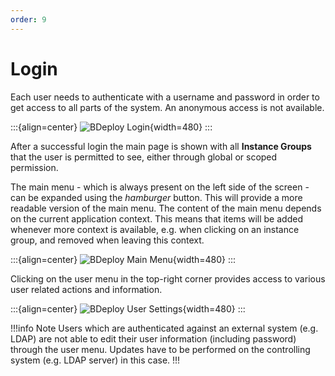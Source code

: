 ```yaml
---
order: 9
---
```

# Login

Each user needs to authenticate with a username and password in order to get access to all parts of the system. An anonymous access is not available.

:::{align=center}
![BDeploy Login](/images/Doc_Login.png){width=480}
:::

After a successful login the main page is shown with all **Instance Groups** that the user is permitted to see, either through global or scoped permission.

The main menu - which is always present on the left side of the screen - can be expanded using the _hamburger_ button. This will provide a more readable version of the main menu. The content of the main menu depends on the current application context. This means that items will be added whenever more context is available, e.g. when clicking on an instance group, and removed when leaving this context.

:::{align=center}
![BDeploy Main Menu](/images/Doc_MainMenu.png){width=480}
:::

Clicking on the user menu in the top-right corner provides access to various user related actions and information.

:::{align=center}
![BDeploy User Settings](/images/Doc_UserSettings.png){width=480}
:::

!!!info Note
Users which are authenticated against an external system (e.g. LDAP) are not able to edit their user information (including password) through the user menu. Updates have to be performed on the controlling system (e.g. LDAP server) in this case.
!!!